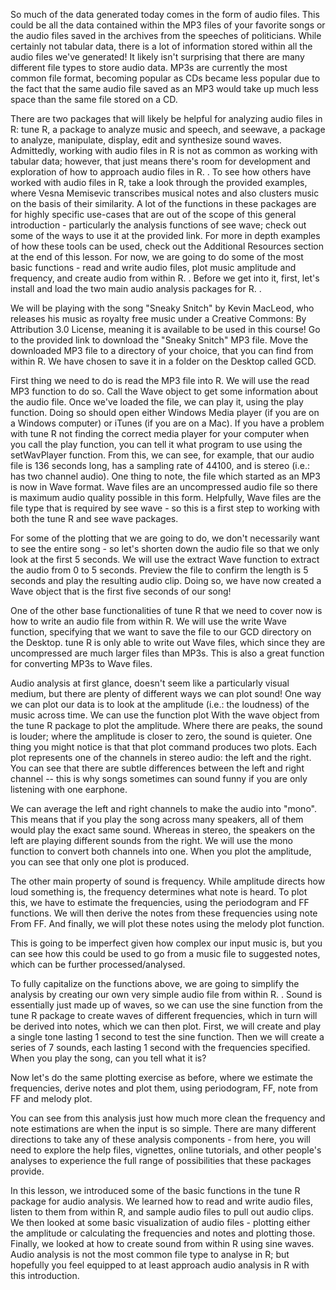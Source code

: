 So much of the data generated today comes in the form of audio files. This could be all the data contained within the MP3 files of your favorite songs or the audio files saved in the archives from the speeches of politicians. While certainly not tabular data, there is a lot of information stored within all the audio files we've generated! It likely isn't surprising that there are many different file types to store audio data. MP3s are currently the most common file format, becoming popular as CDs became less popular due to the fact that the same audio file saved as an MP3 would take up much less space than the same file stored on a CD. 

There are two packages that will likely be helpful for analyzing audio files in R: tune R, a package to analyze music and speech, and seewave, a package to analyze, manipulate, display, edit and synthesize sound waves. Admittedly, working with audio files in R is not as common as working with tabular data; however, that just means there's room for development and exploration of how to approach audio files in R. . To see how others have worked with audio files in R, take a look through the provided examples, where Vesna Memisevic transcribes musical notes and also clusters music on the basis of their similarity. A lot of the functions in these packages are for highly specific use-cases that are out of the scope of this general introduction - particularly the analysis functions of see wave; check out some of the ways to use it at the provided link. For more in depth examples of how these tools can be used, check out the Additional Resources section at the end of this lesson. For now, we are going to do some of the most basic functions - read and write audio files, plot music amplitude and frequency, and create audio from within R. .  Before we get into it, first, let's install and load the two main audio analysis packages for R. . 

We will be playing with the song "Sneaky Snitch" by Kevin MacLeod, who releases his music as royalty free music under a Creative Commons: By Attribution 3.0 License, meaning it is available to be used in this course! Go to the provided link to download the "Sneaky Snitch" MP3 file. Move the downloaded MP3 file to a directory of your choice, that you can find from within R. We have chosen to save it in a folder on the Desktop called GCD. 

First thing we need to do is read the MP3 file into R. We will use the read MP3 function to do so. Call the Wave object to get some information about the audio file. Once we've loaded the file, we can play it, using the play function. Doing so should open either Windows Media player (if you are on a Windows computer) or iTunes (if you are on a Mac). If you have a problem with tune R not finding the correct media player for your computer when you call the play function, you can tell it what program to use using the setWavPlayer function. From this, we can see, for example, that our audio file is 136 seconds long, has a sampling rate of 44100, and is stereo (i.e.: has two channel audio). One thing to note, the file which started as an MP3 is now in Wave format. Wave files are an uncompressed audio file so there is maximum audio quality possible in this form. Helpfully, Wave files are the file type that is required by see wave - so this is a first step to working with both the tune R and see wave packages. 

For some of the plotting that we are going to do, we don't necessarily want to see the entire song - so let's shorten down the audio file so that we only look at the first 5 seconds. We will use the extract Wave function to extract the audio from 0 to 5 seconds. Preview the file to confirm the length is 5 seconds and play the resulting audio clip. Doing so, we have now created a Wave object that is the first five seconds of our song! 

One of the other base functionalities of tune R that we need to cover now is how to write an audio file from within R. We will use the write Wave function, specifying that we want to save the file to our GCD directory on the Desktop. tune R is only able to write out Wave files, which since they are uncompressed are much larger files than MP3s. This is also a great function for converting MP3s to Wave files. 

Audio analysis at first glance, doesn't seem like a particularly visual medium, but there are plenty of different ways we can plot sound! One way we can plot our data is to look at the amplitude (i.e.: the loudness) of the music across time. We can use the function plot With the wave object from the tune R package to plot the amplitude. Where there are peaks, the sound is louder; where the amplitude is closer to zero, the sound is quieter. One thing you might notice is that that plot command produces two plots. Each plot represents one of the channels in stereo audio: the left and the right. You can see that there are subtle differences between the left and right channel -- this is why songs sometimes can sound funny if you are only listening with one earphone. 

We can average the left and right channels to make the audio into "mono". This means that if you play the song across many speakers, all of them would play the exact same sound. Whereas in stereo, the speakers on the left are playing different sounds from the right. We will use the mono function to convert both channels into one. When you plot the amplitude, you can see that only one plot is produced.

The other main property of sound is frequency. While amplitude directs how loud something is, the frequency determines what note is heard. To plot this, we have to estimate the frequencies, using the periodogram and FF functions. We will then derive the notes from these frequencies using note From FF. And finally, we will plot these notes using the melody plot function. 

This is going to be imperfect given how complex our input music is, but you can see how this could be used to go from a music file to suggested notes, which can be further processed/analysed. 

To fully capitalize on the functions above, we are going to simplify the analysis by creating our own very simple audio file from within R. . Sound is essentially just made up of waves, so we can use the sine function from the tune R package to create waves of different frequencies, which in turn will be derived into notes, which we can then plot. First, we will create and play a single tone lasting 1 second to test the sine function. Then we will create a series of 7 sounds, each lasting 1 second with the frequencies specified. When you play the song, can you tell what it is?               

Now let's do the same plotting exercise as before, where we estimate the frequencies, derive notes and plot them, using periodogram, FF, note from FF and melody plot.

You can see from this analysis just how much more clean the frequency and note estimations are when the input is so simple. There are many different directions to take any of these analysis components - from here, you will need to explore the help files, vignettes, online tutorials, and other people's analyses to experience the full range of possibilities that these packages provide. 

In this lesson, we introduced some of the basic functions in the tune R package for audio analysis. We learned how to read and write audio files, listen to them from within R, and sample audio files to pull out audio clips. We then looked at some basic visualization of audio files - plotting either the amplitude or calculating the frequencies and notes and plotting those. Finally, we looked at how to create sound from within R using sine waves. Audio analysis is not the most common file type to analyse in R; but hopefully you feel equipped to at least approach audio analysis in R with this introduction. 